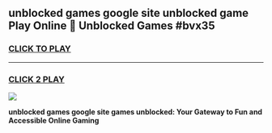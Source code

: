 
## unblocked games google site unblocked game Play Online 👋 Unblocked Games #bvx35
<h3>
<a href="https://premium.freeplayer.one?title=unblocked_games_google_site&ref=21F">CLICK TO PLAY</a></h3>
<hr>

<h3>
<a href="https://premium.freeplayer.one?title=unblocked_games_google_site&ref=21F">CLICK 2 PLAY</a>
  
</h3>

<a href="https://premium.freeplayer.one?title=unblocked_games_google_site&ref=21F/"><img src="https://clearcache.store/games.png"></a>


**unblocked games google site games unblocked: Your Gateway to Fun and Accessible Online Gaming**

